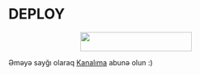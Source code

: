 # DEPLOY

<p align="center"><a href="https://heroku.com/deploy?template=https://github.com/Goqerti/Etiraf"> <img src="https://img.shields.io/badge/Deploy%20To%20Heroku-red?style=for-the-badge&logo=heroku" width="220" height="38.45"/></a></p>

Əməyə sayğı olaraq [Kanalıma](t.me/ceoxens) abunə olun :)
